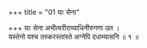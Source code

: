 +++
title = "01 याः सेना"

+++
याः सेना अभीत्वरीराव्याधिनीरुगणा उत ।  
यस्तेनो यश्च तस्करस्तांस्ते अग्नेपि दधाम्यासनि ॥ १ ॥
